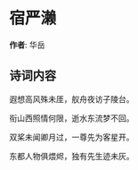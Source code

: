 # 宿严濑

**作者**: 华岳

## 诗词内容

遐想高风殊未厓，舣舟夜访子陵台。

衔山西照情何限，逝水东流梦不回。

双桨未闻卿月过，一尊先为客星开。

东都人物俱煨烬，独有先生迹未灰。

